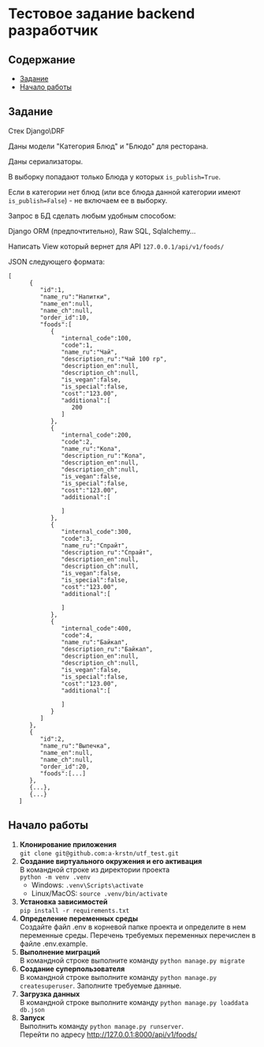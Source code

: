 # Тестовое задание backend разработчик

## Содержание
- [Задание](#задание)
- [Начало работы](#начало-работы)

## Задание

Стек Django\DRF

Даны модели "Категория Блюд" и "Блюдо" для ресторана.

Даны сериализаторы.

В выборку попадают только Блюда у которых `is_publish=True`.

Если в категории нет блюд (или все блюда данной категории имеют `is_publish=False`) - не включаем ее в выборку.

Запрос в БД сделать любым удобным способом:

Django ORM (предпочтительно), Raw SQL, Sqlalchemy…

Написать View который вернет для API `127.0.0.1/api/v1/foods/`

JSON следующего формата:

```commandline
[
      {
         "id":1,
         "name_ru":"Напитки",
         "name_en":null,
         "name_ch":null,
         "order_id":10,
         "foods":[
            {
               "internal_code":100,
               "code":1,
               "name_ru":"Чай",
               "description_ru":"Чай 100 гр",
               "description_en":null,
               "description_ch":null,
               "is_vegan":false,
               "is_special":false,
               "cost":"123.00",
               "additional":[
                  200
               ]
            },
            {
               "internal_code":200,
               "code":2,
               "name_ru":"Кола",
               "description_ru":"Кола",
               "description_en":null,
               "description_ch":null,
               "is_vegan":false,
               "is_special":false,
               "cost":"123.00",
               "additional":[
                  
               ]
            },
            {
               "internal_code":300,
               "code":3,
               "name_ru":"Спрайт",
               "description_ru":"Спрайт",
               "description_en":null,
               "description_ch":null,
               "is_vegan":false,
               "is_special":false,
               "cost":"123.00",
               "additional":[
                  
               ]
            },
            {
               "internal_code":400,
               "code":4,
               "name_ru":"Байкал",
               "description_ru":"Байкал",
               "description_en":null,
               "description_ch":null,
               "is_vegan":false,
               "is_special":false,
               "cost":"123.00",
               "additional":[
                  
               ]
            }
         ]
      },
      {
         "id":2,
         "name_ru":"Выпечка",
         "name_en":null,
         "name_ch":null,
         "order_id":20,
         "foods":[...]
      },
      {...},
      {...}
   ]
```

## Начало работы

1. **Клонирование приложения**<br>
   `git clone git@github.com:a-krstn/utf_test.git`
2. **Создание виртуального окружения и его активация**<br>
   В командной строке из директории проекта<br>
   `python -m venv .venv`<br>
   - Windows: `.venv\Scripts\activate`<br>
   - Linux/MacOS: `source .venv/bin/activate`
3. **Установка зависимостей**<br>
   `pip install -r requirements.txt`
4. **Определение переменных среды**<br>
   Создайте файл .env в корневой папке проекта и определите в нем переменные среды.
   Перечень требуемых переменных перечислен в файле .env.example.<br>
5. **Выполнение миграций**<br>
   В командной строке выполните команду `python manage.py migrate`
6. **Создание суперпользователя**<br>
   В командной строке выполните команду `python manage.py createsuperuser`.
   Заполните требуемые данные.
7. **Загрузка данных**<br>
   В командной строке выполните команду `python manage.py loaddata db.json`<br>
8. **Запуск**<br>
   Выполнить команду `python manage.py runserver`.<br>
   Перейти по адресу http://127.0.0.1:8000/api/v1/foods/
